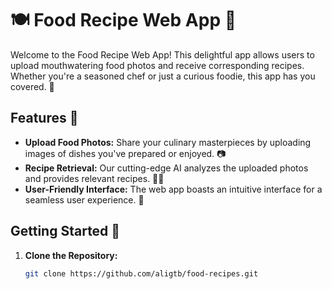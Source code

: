 # 🍽️ Food Recipe Web App 📸

Welcome to the Food Recipe Web App! This delightful app allows users to upload mouthwatering food photos and receive corresponding recipes. Whether you're a seasoned chef or just a curious foodie, this app has you covered. 🤤

## Features 🌟

- **Upload Food Photos:** Share your culinary masterpieces by uploading images of dishes you've prepared or enjoyed. 📷
- **Recipe Retrieval:** Our cutting-edge AI analyzes the uploaded photos and provides relevant recipes. 🧁🍝
- **User-Friendly Interface:** The web app boasts an intuitive interface for a seamless user experience. 🚀

## Getting Started 🚗

1. **Clone the Repository:**
   ```bash
   git clone https://github.com/aligtb/food-recipes.git
